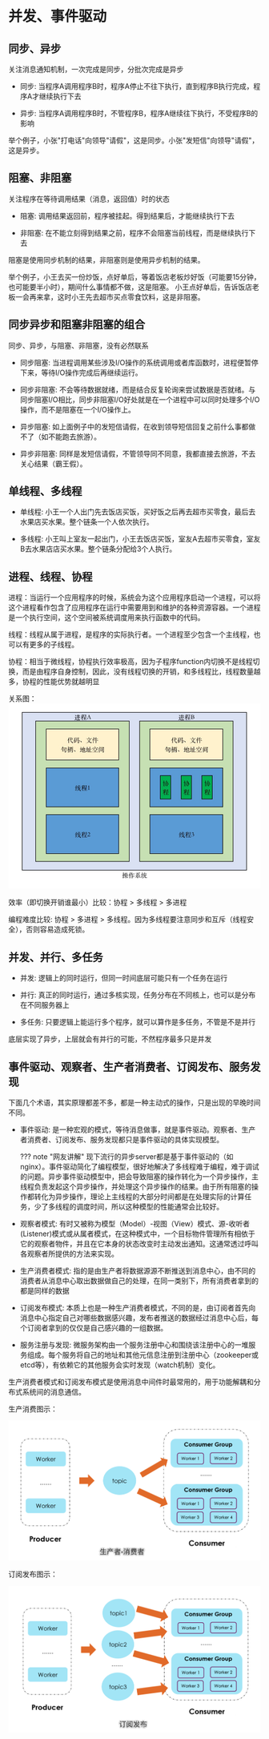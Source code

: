 # 并发、事件驱动


## 同步、异步

关注消息通知机制，一次完成是同步，分批次完成是异步

- 同步: 当程序A调用程序B时，程序A停止不往下执行，直到程序B执行完成，程序A才继续执行下去

- 异步: 当程序A调用程序B时，不管程序B，程序A继续往下执行，不受程序B的影响


举个例子，小张"打电话"向领导"请假"，这是同步。小张"发短信"向领导"请假"，这是异步。


## 阻塞、非阻塞

关注程序在等待调用结果（消息，返回值）时的状态

- 阻塞: 调用结果返回前，程序被挂起。得到结果后，才能继续执行下去

- 非阻塞: 在不能立刻得到结果之前，程序不会阻塞当前线程，而是继续执行下去

阻塞是使用同步机制的结果，非阻塞则是使用异步机制的结果。


举个例子，小王去买一份炒饭，点好单后，等着饭店老板炒好饭（可能要15分钟，也可能要半小时），期间什么事情都不做，这是阻塞。 小王点好单后，告诉饭店老板一会再来拿，这时小王先去超市买点零食饮料，这是非阻塞。


## 同步异步和阻塞非阻塞的组合

同步、异步，与阻塞、非阻塞，没有必然联系

- 同步阻塞: 当进程调用某些涉及I/O操作的系统调用或者库函数时，进程便暂停下来，等待I/O操作完成后再继续运行。

- 同步非阻塞: 不会等待数据就绪，而是结合反复轮询来尝试数据是否就绪。与同步阻塞I/O相比，同步非阻塞I/O好处就是在一个进程中可以同时处理多个I/O操作，而不是阻塞在一个I/O操作上。

- 异步阻塞: 如上面例子中的发短信请假，在收到领导短信回复之前什么事都做不了（如不能跑去旅游）。

- 异步非阻塞: 同样是发短信请假，不管领导同不同意，我都直接去旅游，不去关心结果（霸王假）。


## 单线程、多线程

- 单线程: 小王一个人出门先去饭店买饭，买好饭之后再去超市买零食，最后去水果店买水果。整个链条一个人依次执行。

- 多线程: 小王叫上室友一起出门，小王去饭店买饭，室友A去超市买零食，室友B去水果店店买水果。整个链条分配给3个人执行。


## 进程、线程、协程

进程：当运行一个应用程序的时候，系统会为这个应用程序启动一个进程，可以将这个进程看作包含了应用程序在运行中需要用到和维护的各种资源容器。一个进程是一个执行空间，这个空间被系统调度用来执行函数中的代码。

线程：线程从属于进程，是程序的实际执行者。一个进程至少包含一个主线程，也可以有更多的子线程。

协程：相当于微线程，协程执行效率极高，因为子程序function内切换不是线程切换，而是由程序自身控制，因此，没有线程切换的开销，和多线程比，线程数量越多，协程的性能优势就越明显

关系图：
![base-1.jpg](images/base-1.jpg)

效率（即切换开销谁最小）比较：协程 > 多线程 > 多进程

编程难度比较: 协程 > 多进程 > 多线程。因为多线程要注意同步和互斥（线程安全），否则容易造成死锁。


## 并发、并行、多任务

- 并发: 逻辑上的同时运行，但同一时间底层可能只有一个任务在运行

- 并行: 真正的同时运行，通过多核实现，任务分布在不同核上，也可以是分布在不同服务器上

- 多任务: 只要逻辑上能运行多个程序，就可以算作是多任务，不管是不是并行

底层实现了异步，上层就会有并行的可能，不然程序最多只是并发


## 事件驱动、观察者、生产者消费者、订阅发布、服务发现

下面几个术语，其实原理都差不多，都是一种主动式的操作，只是出现的早晚时间不同。

- 事件驱动: 是一种宏观的模式，等待消息做事，就是事件驱动。观察者、生产者消费者、订阅发布、服务发现都只是事件驱动的具体实现模型。

	??? note "网友讲解"
		现下流行的异步server都是基于事件驱动的（如nginx）。事件驱动简化了编程模型，很好地解决了多线程难于编程，难于调试的问题。异步事件驱动模型中，把会导致阻塞的操作转化为一个异步操作，主线程负责发起这个异步操作，并处理这个异步操作的结果。由于所有阻塞的操作都转化为异步操作，理论上主线程的大部分时间都是在处理实际的计算任务，少了多线程的调度时间，所以这种模型的性能通常会比较好。

- 观察者模式: 有时又被称为模型（Model）-视图（View）模式、源-收听者(Listener)模式或从属者模式，在这种模式中，一个目标物件管理所有相依于它的观察者物件，并且在它本身的状态改变时主动发出通知。这通常透过呼叫各观察者所提供的方法来实现。

- 生产消费者模式: 指的是由生产者将数据源源不断推送到消息中心，由不同的消费者从消息中心取出数据做自己的处理，在同一类别下，所有消费者拿到的都是同样的数据

- 订阅发布模式: 本质上也是一种生产消费者模式，不同的是，由订阅者首先向消息中心指定自己对哪些数据感兴趣，发布者推送的数据经过消息中心后，每个订阅者拿到的仅仅是自己感兴趣的一组数据。

- 服务注册与发现: 微服务架构由一个服务注册中心和围绕该注册中心的一堆服务组成。每个服务将自己的地址和其他元信息注册到注册中心（zookeeper或etcd等），有依赖它的其他服务会实时发现（watch机制）变化。

生产消费者模式和订阅发布模式是使用消息中间件时最常用的，用于功能解耦和分布式系统间的消息通信。

生产消费图示：

![producer-consumer.png](images/producer-consumer.png)

订阅发布图示：

![producer-consumer.png](images/producer-consumer-2.png)

